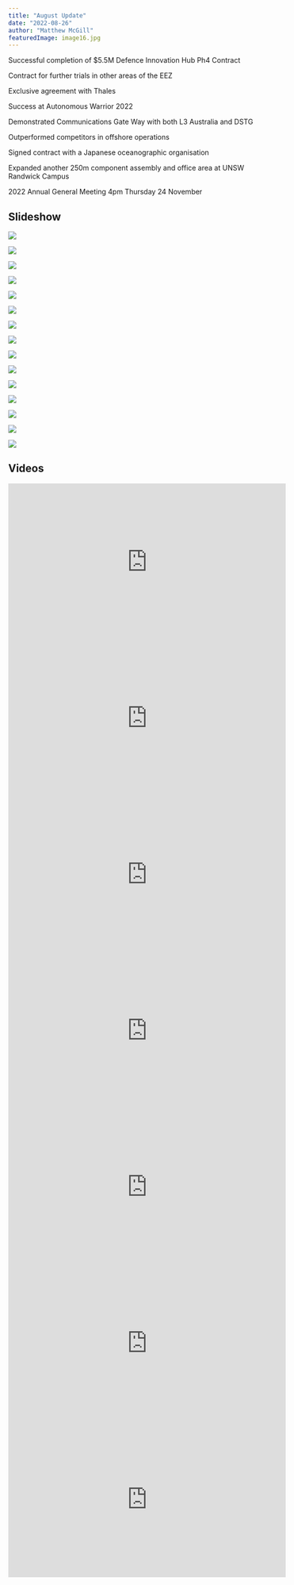```yaml
---
title: "August Update"
date: "2022-08-26"
author: "Matthew McGill"
featuredImage: image16.jpg
---
```


Successful completion of $5.5M Defence Innovation Hub Ph4 Contract

Contract for further trials in other areas of the EEZ

Exclusive agreement with Thales

Success at Autonomous Warrior 2022

Demonstrated Communications Gate Way with both L3 Australia and DSTG

Outperformed competitors in offshore operations

Signed contract with a Japanese oceanographic organisation

Expanded another 250m component assembly and office area at UNSW Randwick Campus

2022 Annual General Meeting 4pm Thursday 24 November

Slideshow
---------

![](image02.jpg)

![](image03.jpg)

![](image04.jpg)

![](image05.jpg)

![](image06.jpg)

![](image07.jpg)

![](image08.jpg)

![](image09.jpg)

![](image10.jpg)

![](image11.jpg)

![](image12.jpg)

![](image13.jpg)

![](image14.jpg)

![](image15.jpg)

![](image16.jpg)


Videos
------

<iframe width="560" height="315" src="https://www.youtube.com/embed/LUdWvd2uMyQ" title="YouTube video player" frameborder="0" allow="accelerometer; autoplay; clipboard-write; encrypted-media; gyroscope; picture-in-picture" allowfullscreen></iframe>

<iframe width="560" height="315" src="https://www.youtube.com/embed/e7XCR0PLt3s" title="YouTube video player" frameborder="0" allow="accelerometer; autoplay; clipboard-write; encrypted-media; gyroscope; picture-in-picture" allowfullscreen></iframe>

<iframe width="560" height="315" src="https://www.youtube.com/embed/ZEMml0MPsHI" title="YouTube video player" frameborder="0" allow="accelerometer; autoplay; clipboard-write; encrypted-media; gyroscope; picture-in-picture" allowfullscreen></iframe>

<iframe width="560" height="315" src="https://www.youtube.com/embed/VC08YMhyud0" title="YouTube video player" frameborder="0" allow="accelerometer; autoplay; clipboard-write; encrypted-media; gyroscope; picture-in-picture" allowfullscreen></iframe>

<iframe width="560" height="315" src="https://www.youtube.com/embed/B8LysXqq-98" title="YouTube video player" frameborder="0" allow="accelerometer; autoplay; clipboard-write; encrypted-media; gyroscope; picture-in-picture" allowfullscreen></iframe>

<iframe width="560" height="315" src="https://www.youtube.com/embed/rYwMKviAZK8" title="YouTube video player" frameborder="0" allow="accelerometer; autoplay; clipboard-write; encrypted-media; gyroscope; picture-in-picture" allowfullscreen></iframe>

<iframe width="560" height="315" src="https://www.youtube.com/embed/6z7igiPI4_U?start=1665" title="YouTube video player" frameborder="0" allow="accelerometer; autoplay; clipboard-write; encrypted-media; gyroscope; picture-in-picture" allowfullscreen></iframe>




